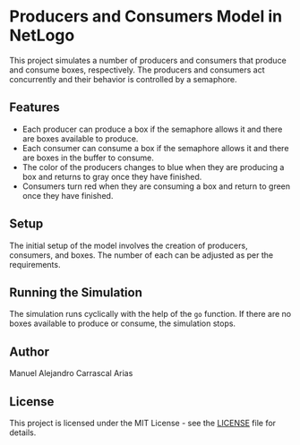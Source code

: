 # Producers and Consumers Model in NetLogo

This project simulates a number of producers and consumers that produce and consume boxes, respectively. The producers and consumers act concurrently and their behavior is controlled by a semaphore.

## Features

- Each producer can produce a box if the semaphore allows it and there are boxes available to produce.
- Each consumer can consume a box if the semaphore allows it and there are boxes in the buffer to consume.
- The color of the producers changes to blue when they are producing a box and returns to gray once they have finished.
- Consumers turn red when they are consuming a box and return to green once they have finished.

## Setup

The initial setup of the model involves the creation of producers, consumers, and boxes. The number of each can be adjusted as per the requirements.

## Running the Simulation

The simulation runs cyclically with the help of the `go` function. If there are no boxes available to produce or consume, the simulation stops.

## Author

Manuel Alejandro Carrascal Arias

## License

This project is licensed under the MIT License - see the [LICENSE](LICENSE) file for details.

